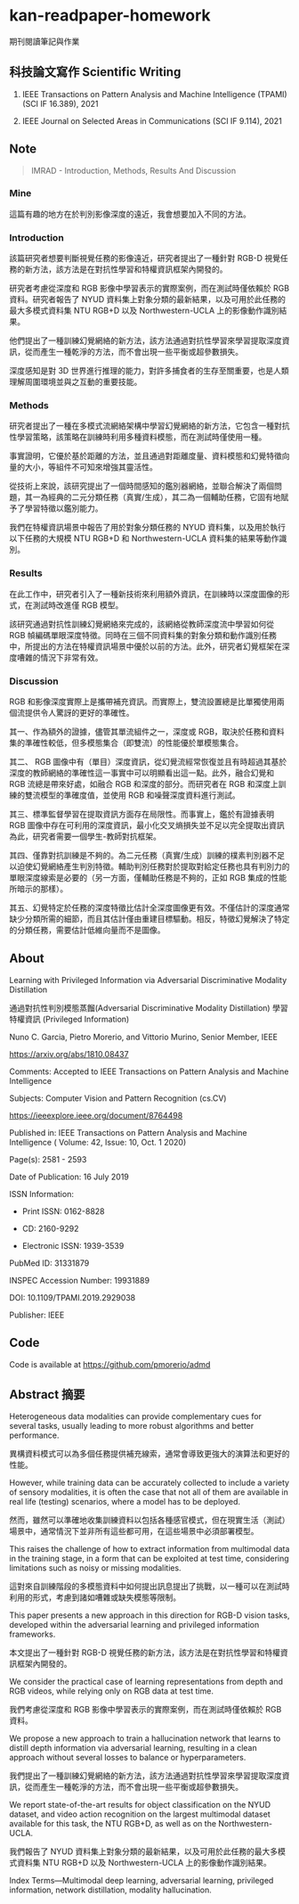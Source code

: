 # kan-readpaper-homework

期刊閱讀筆記與作業


## 科技論文寫作 Scientific Writing

1. IEEE Transactions on Pattern Analysis and Machine Intelligence (TPAMI) (SCI IF 16.389), 2021

2. IEEE Journal on Selected Areas in Communications (SCI IF 9.114), 2021


## Note

> IMRAD - Introduction, Methods, Results And Discussion


### Mine

這篇有趣的地方在於判別影像深度的遠近，我會想要加入不同的方法。


### Introduction

該篇研究者想要判斷視覺任務的影像遠近，研究者提出了一種針對 RGB-D 視覺任務的新方法，該方法是在對抗性學習和特權資訊框架內開發的。

研究者考慮從深度和 RGB 影像中學習表示的實際案例，而在測試時僅依賴於 RGB 資料。研究者報告了 NYUD 資料集上對象分類的最新結果，以及可用於此任務的最大多模式資料集 NTU RGB+D 
以及 Northwestern-UCLA 上的影像動作識別結果。

他們提出了一種訓練幻覺網絡的新方法，該方法通過對抗性學習來學習提取深度資訊，從而產生一種乾淨的方法，而不會出現一些平衡或超參數損失。

深度感知是對 3D 世界進行推理的能力，對許多捕食者的生存至關重要，也是人類理解周圍環境並與之互動的重要技能。


### Methods

研究者提出了一種在多模式流網絡架構中學習幻覺網絡的新方法，它包含一種對抗性學習策略，該策略在訓練時利用多種資料模態，而在測試時僅使用一種。

事實證明，它優於基於距離的方法，並且通過對距離度量、資料模態和幻覺特徵向量的大小，等組件不可知來增強其靈活性。

從技術上來說，該研究提出了一個時間感知的鑑別器網絡，並聯合解決了兩個問題，其一為經典的二元分類任務（真實/生成），其二為一個輔助任務，它固有地賦予了學習特徵以鑑別能力。

我們在特權資訊場景中報告了用於對象分類任務的 NYUD 資料集，以及用於執行以下任務的大規模 NTU RGB+D 和 Northwestern-UCLA 資料集的結果等動作識別。


### Results

在此工作中，研究者引入了一種新技術來利用額外資訊，在訓練時以深度圖像的形式，在測試時改進僅 RGB 模型。

該研究通過對抗性訓練幻覺網絡來完成的，該網絡從教師深度流中學習如何從 RGB 幀編碼單眼深度特徵。同時在三個不同資料集的對象分類和動作識別任務中，所提出的方法在特權資訊場景中優於以前的方法。此外，研究者幻覺框架在深度嘈雜的情況下非常有效。


### Discussion

RGB 和影像深度實際上是攜帶補充資訊。而實際上，雙流設置總是比單獨使用兩個流提供令人驚訝的更好的準確性。

其一、作為額外的證據，儘管其單流組件之一，深度或 RGB，取決於任務和資料集的準確性較低，但多模態集合（即雙流）的性能優於單模態集合。 

其二、 RGB 圖像中有（單目）深度資訊，從幻覺流經常恢復並且有時超過其基於深度的教師網絡的準確性這一事實中可以明顯看出這一點。此外，融合幻覺和 RGB 流總是帶來好處，如融合 RGB 和深度的部分。而研究者在 RGB 和深度上訓練的雙流模型的準確度值，並使用 RGB 和噪聲深度資料進行測試。

其三、標準監督學習在提取資訊方面存在局限性。而事實上，鑑於有證據表明 RGB 圖像中存在可利用的深度資訊，最小化交叉熵損失並不足以完全提取出資訊
為此，研究者需要一個學生-教師對抗框架。

其四、僅靠對抗訓練是不夠的。為二元任務（真實/生成）訓練的樸素判別器不足以迫使幻覺網絡產生判別特徵。輔助判別任務對於提取對給定任務也具有判別力的單眼深度線索是必要的（另一方面，僅輔助任務是不夠的，正如 RGB 集成的性能所暗示的那樣）。

其五、幻覺特定於任務的深度特徵比估計全深度圖像更有效。不僅估計的深度通常缺少分類所需的細節，而且其估計僅由重建目標驅動。相反，特徵幻覺解決了特定的分類任務，需要估計低維向量而不是圖像。


## About

Learning with Privileged Information via Adversarial Discriminative Modality Distillation

通過對抗性判別模態蒸餾(Adversarial Discriminative Modality Distillation) 學習特權資訊 (Privileged Information)

Nuno C. Garcia, Pietro Morerio, and Vittorio Murino, Senior Member, IEEE


https://arxiv.org/abs/1810.08437

Comments: Accepted to IEEE Transactions on Pattern Analysis and Machine Intelligence

Subjects:	Computer Vision and Pattern Recognition (cs.CV)


https://ieeexplore.ieee.org/document/8764498

Published in: IEEE Transactions on Pattern Analysis and Machine Intelligence ( Volume: 42, Issue: 10, Oct. 1 2020)

Page(s): 2581 - 2593

Date of Publication: 16 July 2019 

ISSN Information:

 - Print ISSN: 0162-8828

 - CD: 2160-9292

 - Electronic ISSN: 1939-3539

PubMed ID: 31331879

INSPEC Accession Number: 19931889

DOI: 10.1109/TPAMI.2019.2929038

Publisher: IEEE



## Code

Code is available at
https://github.com/pmorerio/admd


## Abstract 摘要

Heterogeneous data modalities can provide complementary cues for several tasks, usually leading to more robust algorithms and better performance. 

異構資料模式可以為多個任務提供補充線索，通常會導致更強大的演算法和更好的性能。

However, while training data can be accurately collected to include a variety of sensory modalities, it is often the case that not all of them are available in real life (testing) scenarios, where a model has to be deployed. 

然而，雖然可以準確地收集訓練資料以包括各種感官模式，但在現實生活（測試）場景中，通常情況下並非所有這些都可用，在這些場景中必須部署模型。

This raises the challenge of how to extract information from multimodal data in the training stage, in a form that can be exploited at test time, considering limitations such as noisy or missing modalities. 

這對來自訓練階段的多模態資料中如何提出訊息提出了挑戰，以一種可以在測試時利用的形式，考慮到諸如嘈雜或缺失模態等限制。

This paper presents a new approach in this direction for RGB-D vision tasks, developed within the adversarial learning and privileged information frameworks. 

本文提出了一種針對 RGB-D 視覺任務的新方法，該方法是在對抗性學習和特權資訊框架內開發的。

We consider the practical case of learning representations from depth and RGB videos, while relying only on RGB data at test time. 

我們考慮從深度和 RGB 影像中學習表示的實際案例，而在測試時僅依賴於 RGB 資料。

We propose a new approach to train a hallucination network that learns to distill depth information via adversarial learning, resulting in a clean approach without several losses to balance or hyperparameters. 

我們提出了一種訓練幻覺網絡的新方法，該方法通過對抗性學習來學習提取深度資訊，從而產生一種乾淨的方法，而不會出現一些平衡或超參數損失。

We report state-of-the-art results for object classification on the NYUD dataset, and video action recognition on the largest multimodal dataset available for this task, the NTU RGB+D, as well as on the Northwestern-UCLA.

我們報告了 NYUD 資料集上對象分類的最新結果，以及可用於此任務的最大多模式資料集 NTU RGB+D 以及 Northwestern-UCLA 上的影像動作識別結果。

Index Terms—Multimodal deep learning, adversarial learning, privileged information, network distillation, modality hallucination.
